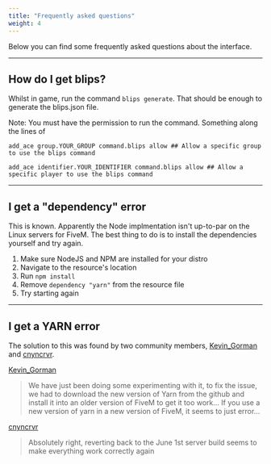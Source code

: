 ```yaml
---
title: "Frequently asked questions"
weight: 4
---
```


Below you can find some frequently asked questions about the interface.

---

## How do I get blips?

Whilst in game, run the command `blips generate`.
That should be enough to generate the blips.json file.

Note: You must have the permission to run the command.
Something along the lines of

```
add_ace group.YOUR_GROUP command.blips allow ## Allow a specific group to use the blips command

add_ace identifier.YOUR_IDENTIFIER command.blips allow ## Allow a specific player to use the blips command
```

---

## I get a "dependency" error

This is known. Apparently the Node implmentation isn't up-to-par on the Linux servers for FiveM.
The best thing to do is to install the dependencies yourself and try again.

1. Make sure NodeJS and NPM are installed for your distro 
2. Navigate to the resource's location 
3. Run `npm install`
4. Remove `dependency "yarn"` from the resource file
5. Try starting again

---

## I get a YARN error

The solution to this was found by two community members, [Kevin_Gorman](https://forum.fivem.net/u/Kevin_Gorman) and [cnyncrvr](https://forum.fivem.net/u/cnyncrvr).

[Kevin_Gorman](https://forum.fivem.net/t/release-livemap/49901/811?u=havoc)

> We have just been doing some experimenting with it, to fix the issue, we had to download the new version of Yarn from the github and install it into an older version of FiveM to get it too work… If you use a new version of yarn in a new version of FiveM, it seems to just error…

[cnyncrvr](https://forum.fivem.net/t/release-livemap/49901/812?u=havoc)

> Absolutely right, reverting back to the June 1st server build seems to make everything work correctly again

